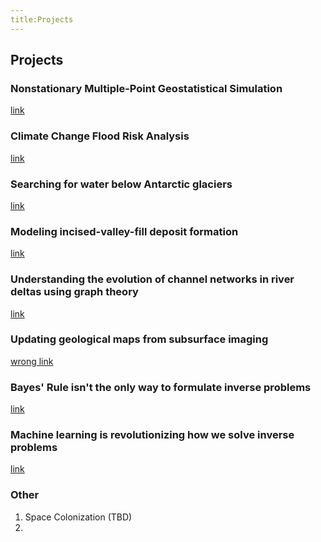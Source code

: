 ```yaml
---
title:Projects
---
```


## Projects

### Nonstationary Multiple-Point Geostatistical Simulation
[link](https://ammilten.github.io/projects/mps)

### Climate Change Flood Risk Analysis
[link](https://ammilten.github.io/projects/flood-risk)

### Searching for water below Antarctic glaciers
[link](https://ammilten.github.io/projects/radar-glaciers)

### Modeling incised-valley-fill deposit formation
[link](https://ammilten.github.io/projects/incised-valley-modeling)

### Understanding the evolution of channel networks in river deltas using graph theory
[link](https://ammilten.github.io/projects/river-delta-graphs)

### Updating geological maps from subsurface imaging
[wrong link](https://ammilten.github.io/projects/measure-theory-hypothesis)

### Bayes' Rule isn't the only way to formulate inverse problems
[link](https://ammilten.github.io/projects/measure-theory)

### Machine learning is revolutionizing how we solve inverse problems
[link](https://ammilten.github.io/projects/measure-theory-inversion)

### Other
1. Space Colonization (TBD)
2. 
